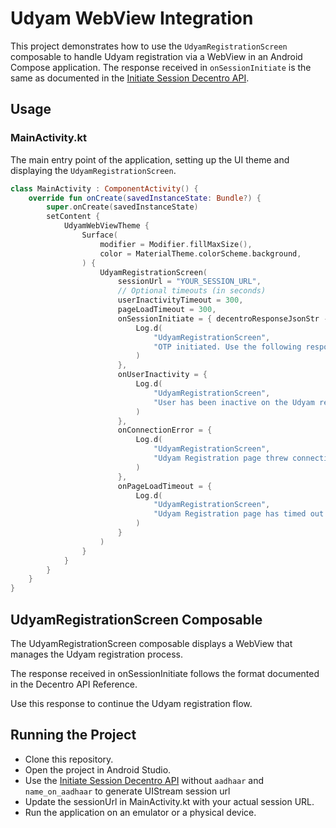 # Udyam WebView Integration

This project demonstrates how to use the `UdyamRegistrationScreen` composable to handle Udyam registration via a WebView in an Android Compose application.
The response received in `onSessionInitiate` is the same as documented in the [Initiate Session Decentro API](https://docs.decentro.tech/reference/kyc-and-onboarding-api-reference-identities-verification-services-business-verification-udyam-suite-udyam-registration-initiate-session).

## Usage

### MainActivity.kt

The main entry point of the application, setting up the UI theme and displaying the `UdyamRegistrationScreen`.

```kotlin
class MainActivity : ComponentActivity() {
    override fun onCreate(savedInstanceState: Bundle?) {
        super.onCreate(savedInstanceState)
        setContent {
            UdyamWebViewTheme {
                Surface(
                    modifier = Modifier.fillMaxSize(),
                    color = MaterialTheme.colorScheme.background,
                ) {
                    UdyamRegistrationScreen(
                        sessionUrl = "YOUR_SESSION_URL",
                        // Optional timeouts (in seconds)
                        userInactivityTimeout = 300,
                        pageLoadTimeout = 300,
                        onSessionInitiate = { decentroResponseJsonStr ->
                            Log.d(
                                "UdyamRegistrationScreen",
                                "OTP initiated. Use the following response: $decentroResponseJsonStr to continue the flow"
                            )
                        },
                        onUserInactivity = {
                            Log.d(
                                "UdyamRegistrationScreen",
                                "User has been inactive on the Udyam registration page. Please try again."
                            )
                        },
                        onConnectionError = {
                            Log.d(
                                "UdyamRegistrationScreen",
                                "Udyam Registration page threw connection error. Please try again."
                            )
                        },
                        onPageLoadTimeout = {
                            Log.d(
                                "UdyamRegistrationScreen",
                                "Udyam Registration page has timed out. Please try again."
                            )
                        }
                    )
                }
            }
        }
    }
}
```

## UdyamRegistrationScreen Composable

The UdyamRegistrationScreen composable displays a WebView that manages the Udyam registration process.

The response received in onSessionInitiate follows the format documented in the Decentro API Reference.

Use this response to continue the Udyam registration flow.

## Running the Project

- Clone this repository.
- Open the project in Android Studio.
- Use the [Initiate Session Decentro API](https://docs.decentro.tech/reference/kyc-and-onboarding-api-reference-identities-verification-services-business-verification-udyam-suite-udyam-registration-initiate-session) without `aadhaar` and `name_on_aadhaar` to generate UIStream session url
- Update the sessionUrl in MainActivity.kt with your actual session URL.
- Run the application on an emulator or a physical device.
